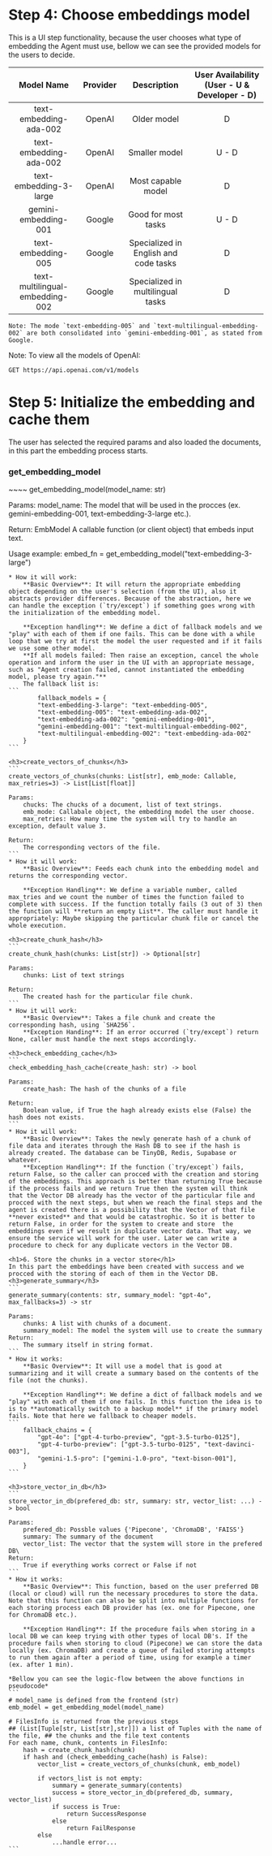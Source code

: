 <h1>Step 4: Choose embeddings model</h1>
This is a UI step functionality, because the user chooses what type of embedding the Agent must use, bellow we can see the provided models for the users to decide.

|         **Model Name**          | **Provider** |            **Description**            | **User Availability (User - U & Developer - D)** |
| :-----------------------------: | :----------: | :-----------------------------------: | :----------------------------------------------: |
|     text-embedding-ada-002      |    OpenAI    |              Older model              |                        D                         |
|     text-embedding-ada-002      |    OpenAI    |             Smaller model             |                      U - D                       |
|     text-embedding-3-large      |    OpenAI    |          Most capable model           |                        D                         |
|      gemini-embedding-001       |    Google    |          Good for most tasks          |                      U - D                       |
|       text-embedding-005        |    Google    | Specialized in English and code tasks |                        D                         |
| text-multilingual-embedding-002 |    Google    |   Specialized in multilingual tasks   |                        D                         |
	Note: The mode `text-embedding-005` and `text-multilingual-embedding-002` are both consolidated into `gemini-embedding-001`, as stated from Google.
	
Note: To view all the models of OpenAI: 

~~~
GET https://api.openai.com/v1/models
~~~

<h1>Step 5: Initialize the embedding and cache them</h1>
The user has selected the required params and also loaded the documents, in this part the embedding process starts.
<h3>get_embedding_model</h3>
~~~~
get_embedding_model(model_name: str)

Params:
	model_name: The model that will be used in the procces (ex. gemini-embedding-001, text-embedding-3-large etc.).

Return:
	EmbModel A callable function (or client object) that embeds input text.

Usage example:
	embed_fn = get_embedding_model("text-embedding-3-large")
~~~~
* How it will work:
	**Basic Overview**: It will return the appropriate embedding object depending on the user's selection (from the UI), also it abstracts provider differences. Because of the abstraction, here we can handle the exception (`try/except`) if something goes wrong with the initialization of the embedding model.
	
	**Exception handling**: We define a dict of fallback models and we "play" with each of them if one fails. This can be done with a while loop that we try at first the model the user requested and if it fails we use some other model.
	**If all models failed: Then raise an exception, cancel the whole operation and inform the user in the UI with an appropriate message, such as "Agent creation failed, cannot instantiated the embedding model, please try again."**
	The fallback list is:
```
		fallback_models = {
        "text-embedding-3-large": "text-embedding-005",
        "text-embedding-005": "text-embedding-ada-002",
        "text-embedding-ada-002": "gemini-embedding-001",
        "gemini-embedding-001": "text-multilingual-embedding-002",
        "text-multilingual-embedding-002": "text-embedding-ada-002"
    }
```

<h3>create_vectors_of_chunks</h3>
```
create_vectors_of_chunks(chunks: List[str], emb_mode: Callable, max_retries=3) -> List[List[float]]

Params:
	chucks: The chucks of a document, list of text strings.
	emb_mode: Callabale object, the embedding model the user choose.
	max_retries: How many time the system will try to handle an exception, default value 3.

Return: 
	The corresponding vectors of the file.
```
* How it will work:
	**Basic Overview**: Feeds each chunk into the embedding model and returns the corresponding vector.
	
	**Exception Handling**: We define a variable number, called max_tries and we count the number of times the function failed to complete with success. If the function totally fails (3 out of 3) then the function will **return an empty List**. The caller must handle it appropriately: Maybe skipping the particular chunk file or cancel the whole execution.

<h3>create_chunk_hash</h3>
```
create_chunk_hash(chunks: List[str]) -> Optional[str]

Params:
	chunks: List of text strings

Return:
	The created hash for the particular file chunk.
```
* How it will work:
	**Basic Overview**: Takes a file chunk and create the corresponding hash, using `SHA256`.
	**Exception Handing**: If an error occurred (`try/except`) return None, caller must handle the next steps accordingly.
	
<h3>check_embedding_cache</h3>
```
check_embedding_hash_cache(create_hash: str) -> bool

Params:
	create_hash: The hash of the chunks of a file

Return:
	Boolean value, if True the hagh already exists else (False) the hash does not exists.
```
* How it will work:
	**Basic Overview**: Takes the newly generate hash of a chunk of file data and iterates through the Hash DB to see if the hash is already created. The database can be TinyDB, Redis, Supabase or whatever.
	**Exception Handling**: If the function (`try/except`) fails, return False, so the caller can procced with the creation and storing of the embeddings. This approach is better than returning True because if the process fails and we return True then the system will think that the Vector DB already has the vector of the particular file and procced with the next steps, but when we reach the final steps and the agent is created there is a possibility that the Vector of that file **never existed** and that would be catastrophic. So it is better to return False, in order for the system to create and store  the embeddings even if we result in duplicate vector data. That way, we ensure the service will work for the user. Later we can write a procedure to check for any duplicate vectors in the Vector DB.

<h1>6. Store the chunks in a vector store</h1>
In this part the embeddings have been created with success and we procced with the storing of each of them in the Vector DB.
<h3>generate_summary</h3>
```
generate_summary(contents: str, summary_model: "gpt-4o", max_fallbacks=3) -> str

Params:
	chunks: A list with chunks of a document.
	summary_model: The model the system will use to create the summary
Return:
	The summary itself in string format.
```
* How it works:
	**Basic Overview**: It will use a model that is good at summarizing and it will create a summary based on the contents of the file (not the chunks).
	
	**Exception Handling**: We define a dict of fallback models and we "play" with each of them if one fails. In this function the idea is to is to **automatically switch to a backup model** if the primary model fails. Note that here we fallback to cheaper models.
```
	fallback_chains = {
        "gpt-4o": ["gpt-4-turbo-preview", "gpt-3.5-turbo-0125"],
        "gpt-4-turbo-preview": ["gpt-3.5-turbo-0125", "text-davinci-003"],
        "gemini-1.5-pro": ["gemini-1.0-pro", "text-bison-001"],
    }
```

<h3>store_vector_in_db</h3>
```
store_vector_in_db(prefered_db: str, summary: str, vector_list: ...) -> bool

Params:
	prefered_db: Possble values {'Pipecone', 'ChromaDB', 'FAISS'}
	summary: The summary of the document
	vector_list: The vector that the system will store in the prefered DB\
Return:
	True if everything works correct or False if not
```
* How it works:
	**Basic Overview**: This function, based on the user preferred DB (local or cloud) will run the necessary procedures to store the data. Note that this function can also be split into multiple functions for each storing process each DB provider has (ex. one for Pipecone, one for ChromaDB etc.).
	
	**Exception Handling**: If the procedure fails when storing in a local DB we can keep trying with other types of local DB's. If the procedure fails when storing to cloud (Pipecone) we can store the data locally (ex. ChromaDB) and create a queue of failed storing attempts  to run them again after a period of time, using for example a timer (ex. after 1 min). 

*Bellow you can see the logic-flow between the above functions in pseudocode*
```
# model_name is defined from the frontend (str)
emb_model = get_embedding_model(model_name)

# FilesInfo is returned from the previous steps 
## (List[Tuple[str, List[str],str]]) a list of Tuples with the name of the file, ## the chunks and the file text contents
For each name, chunk, contents in FilesInfo:
	hash = create_chunk_hash(chunk)
	if hash and (check_embedding_cache(hash) is False):
		vector_list = create_vectors_of_chunks(chunk, emb_model)
		
		if vectors_list is not empty:
			summary = generate_summary(contents)
			success = store_vector_in_db(prefered_db, summary, vector_list)
			if success is True:
				return SuccessResponse
			else
				return FailResponse
		else
			...handle error...
```
